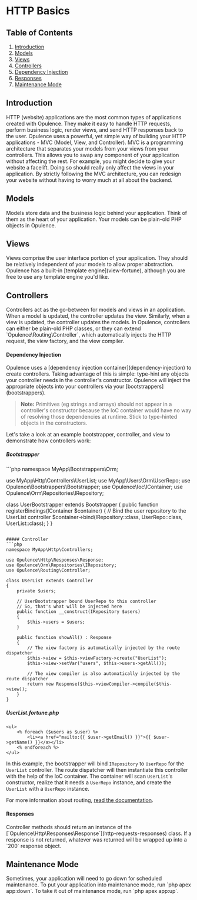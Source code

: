 # HTTP Basics

## Table of Contents
1. [Introduction](#introduction)
2. [Models](#models)
3. [Views](#views)
4. [Controllers](#controllers)
  1. [Dependency Injection](#dependency-injection)
  2. [Responses](#responses)
5. [Maintenance Mode](#maintenance-mode)

<h2 id="introduction">Introduction</h2>
HTTP (website) applications are the most common types of applications created with Opulence.  They make it easy to handle HTTP requests, perform business logic, render views, and send HTTP responses back to the user.  Opulence uses a powerful, yet simple way of building your HTTP applications - MVC (Model, View, and Controller).
MVC is a programming architecture that separates your models from your views from your controllers.  This allows you to swap any component of your application without affecting the rest.  For example, you might decide to give your website a facelift.  Doing so should really only affect the views in your application.  By strictly following the MVC architecture, you can redesign your website without having to worry much at all about the backend.

<h2 id="models">Models</h2>
Models store data and the business logic behind your application.  Think of them as the heart of your application.  Your models can be plain-old PHP objects in Opulence.

<h2 id="views">Views</h2>
Views comprise the user interface portion of your application.  They should be relatively independent of your models to allow proper abstraction.  Opulence has a built-in [template engine](view-fortune), although you are free to use any template engine you'd like.

<h2 id="controllers">Controllers</h2>
Controllers act as the go-between for models and views in an application.  When a model is updated, the controller updates the view.  Similarly, when a view is updated, the controller updates the models.  In Opulence, controllers can either be plain-old PHP classes, or they can extend `Opulence\Routing\Controller`, which automatically injects the HTTP request, the view factory, and the view compiler.

<h4 id="dependency-injection">Dependency Injection</h4>
Opulence uses a [dependency injection container](dependency-injection) to create controllers.  Taking advantage of this is simple:  type-hint any objects your controller needs in the controller's constructor.  Opulence will inject the appropriate objects into your controllers via your [bootstrappers](bootstrappers).

> **Note:** Primitives (eg strings and arrays) should not appear in a controller's constructor because the IoC container would have no way of resolving those dependencies at runtime.  Stick to type-hinted objects in the constructors.

Let's take a look at an example bootstrapper, controller, and view to demonstrate how controllers work:

<h5 id="bootstrapper">Bootstrapper</h5>
```php
namespace MyApp\Bootstrappers\Orm;

use MyApp\Http\Controllers\UserList;
use MyApp\Users\Orm\UserRepo;
use Opulence\Bootstrappers\Bootstrapper;
use Opulence\Ioc\IContainer;
use Opulence\Orm\Repositories\IRepository;

class UserBootstrapper extends Bootstrapper
{
    public function registerBindings(IContainer $container)
    {
        // Bind the user repository to the UserList controller
        $container->bind(IRepository::class, UserRepo::class, UserList::class);
    }
}
```

##### Controller
```php
namespace MyApp\Http\Controllers;

use Opulence\Http\Responses\Response;
use Opulence\Orm\Repositories\IRepository;
use Opulence\Routing\Controller;

class UserList extends Controller
{
    private $users;
    
    // UserBootstrapper bound UserRepo to this controller
    // So, that's what will be injected here
    public function __construct(IRepository $users)
    {
        $this->users = $users;
    }
    
    public function showAll() : Response
    {
        // The view factory is automatically injected by the route dispatcher
        $this->view = $this->viewFactory->create("UserList");
        $this->view->setVar("users", $this->users->getAll());
        
        // The view compiler is also automatically injected by the route dispatcher
        return new Response($this->viewCompiler->compile($this->view)); 
    }
}
```

##### UserList.fortune.php
```
<ul>
    <% foreach ($users as $user) %>
        <li><a href="mailto:{{ $user->getEmail() }}">{{ $user->getName() }}</a></li>
    <% endforeach %>
</ul>
```

In this example, the bootstrapper will bind `IRepository` to `UserRepo` for the `UserList` controller.  The route dispatcher will then instantiate this controller with the help of the IoC container.  The container will scan `UserList`'s constructor, realize that it needs a `UserRepo` instance, and create the `UserList` with a `UserRepo` instance.

For more information about routing, [read the documentation](routing).

<h4 id="responses">Responses</h4>
Controller methods should return an instance of the [`Opulence\Http\Responses\Response`](http-requests-responses) class.  If a response is not returned, whatever was returned will be wrapped up into a `200` response object.

<h2 id="maintenance-mode">Maintenance Mode</h2>
Sometimes, your application will need to go down for scheduled maintenance.  To put your application into maintenance mode, run `php apex app:down`.  To take it out of maintenance mode, run `php apex app:up`.